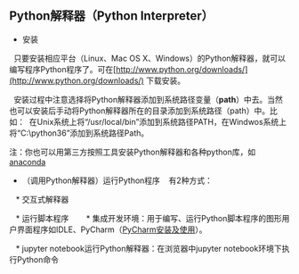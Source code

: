 ## Python解释器（Python Interpreter）

* 安装

   只要安装相应平台（Linux、Mac OS X、Windows）的Python解释器，就可以编写程序Python程序了。可在[http://www.python.org/downloads/](http://www.python.org/downloads/) 下载安装。
   
   安装过程中注意选择将Python解释器添加到系统路径变量（**path**）中去。当然也可以安装后手动将Python解释器所在的目录添加到系统路径（path）中。比如：
  在Unix系统上将“/usr/local/bin”添加到系统路径PATH，在Windwos系统上将“C:\python36”添加到系统路径Path。

注：你也可以用第三方按照工具安装Python解释器和各种python库，如[anaconda](https://zhuanlan.zhihu.com/p/25198543)

* （调用Python解释器）运行Python程序
    有2种方式：
    
    * 交互式解释器
    
    * 运行脚本程序
    
    * 集成开发环境：用于编写、运行Python脚本程序的图形用户界面程序如IDLE、PyCharm（[PyCharm安装及使用](http://www.jianshu.com/p/042324342bf4)）。
    
    * jupyter notebook运行Python解释器：在浏览器中jupyter notebook环境下执行Python命令
